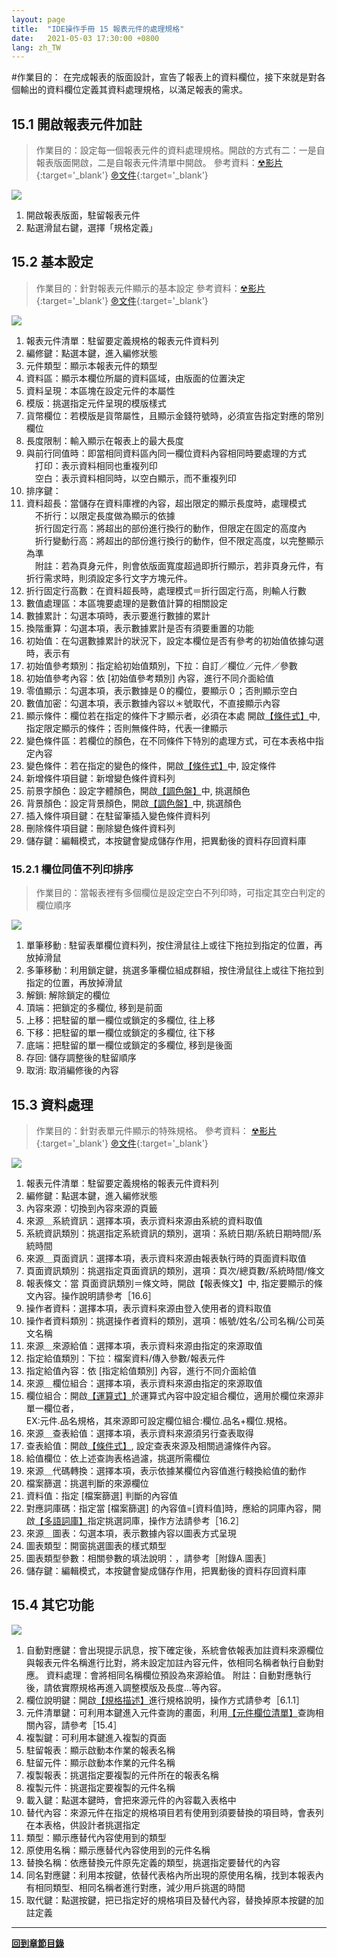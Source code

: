 ```yaml
---
layout: page
title:  "IDE操作手冊 15 報表元件的處理規格"
date:   2021-05-03 17:30:00 +0800
lang: zh_TW
---
```


#作業目的：
在完成報表的版面設計，宣告了報表上的資料欄位，接下來就是對各個輸出的資料欄位定義其資料處理規格，以滿足報表的需求。
>

## **15.1 開啟報表元件加註**
> 作業目的：設定每一個報表元件的資料處理規格。開啟的方式有二：一是自報表版面開啟，二是自報表元件清單中開啟。
參考資料：[☢影片](https://youtu.be/Py6MolPqeUM){:target='_blank'} [℗文件](pdf/14-1報表元件之規格定義介面.pdf){:target='_blank'}


![](images/15.1-1.png)
1. 開啟報表版面，駐留報表元件
2. 點選滑鼠右鍵，選擇「規格定義」

## **15.2 基本設定**
> 作業目的：針對報表元件顯示的基本設定
參考資料：[☢影片](https://youtu.be/P3GTmftCSvE){:target='_blank'} [℗文件](pdf/14-2報表元件基本設定說明.pdf){:target='_blank'}


![](images/15.2-1.png)
1. 報表元件清單：駐留要定義規格的報表元件資料列													
2. 編修鍵：點選本鍵，進入編修狀態													
3. 元件類型：顯示本報表元件的類型													
4. 資料區：顯示本欄位所屬的資料區域，由版面的位置決定													
5. 資料呈現：本區塊在設定元件的本屬性													
6. 模版：挑選指定元件呈現的模版樣式													
7. 貨幣欄位：若模版是貨幣屬性，且顯示金錢符號時，必須宣告指定對應的幣別欄位					
8. 長度限制：輸入顯示在報表上的最大長度													
9. 與前行同值時：即當相同資料區內同一欄位資料內容相同時要處理的方式<br>
　打印：表示資料相同也重複列印<br>
　空白：表示資料相同時，以空白顯示，而不重複列印<br>
10. 排序鍵：													
11. 資料超長：當儲存在資料庫裡的內容，超出限定的顯示長度時，處理模式<br>
　不折行：以限定長度做為顯示的依據<br>
　折行固定行高：將超出的部份進行換行的動作，但限定在固定的高度內<br>
　折行變動行高：將超出的部份進行換行的動作，但不限定高度，以完整顯示為準<br>
　附註：若為頁身元件，則會依版面寬度超過即折行顯示，若非頁身元件，有折行需求時，則須設定多行文字方塊元件。<br>
12. 折行固定行高數：在資料超長時，處理模式＝折行固定行高，則輸人行數						
13. 數值處理區：本區塊要處理的是數值計算的相關設定													
14. 數據累計：勾選本項時，表示要進行數據的累計													
15. 換階重算：勾選本項，表示數據累計是否有須要重置的功能													
16. 初始值：在勾選數據累計的狀況下，設定本欄位是否有參考的初始值依據勾選時，表示有		
17. 初始值參考類別：指定給初始值類別，下拉：自訂／欄位／元件／參數									
18. 初始值參考內容：依 [初始值參考類別] 內容，進行不同介面給值												
19. 零值顯示：勾選本項，表示數據是０的欄位，要顯示０；否則顯示空白
20. 數值加密：勾選本項，表示數據內容以＊號取代，不直接顯示內容
21. 顯示條件：欄位若在指定的條件下才顯示者，必須在本處 開啟[【條件式】](20.html#ConditionStatement)中, 指定限定顯示的條件；否則無條件時，代表一律顯示													
22. 變色條件區：若欄位的顏色，在不同條件下特別的處理方式，可在本表格中指定內容
24. 變色條件：若在指定的變色的條件，開啟[【條件式】](20.html#ConditionStatement)中, 設定條件
22. 新增條件項目鍵：新增變色條件資料列													
25. 前景字顏色：設定字體顏色，開啟[【調色盤】](20.html#Palette)中, 挑選顏色													
26. 背景顏色：設定背景顏色，開啟[【調色盤】](20.html#Palette)中, 挑選顏色													
27. 插入條件項目鍵：在駐留筆插入變色條件資料列													
28. 刪除條件項目鍵：刪除變色條件資料列													
29. 儲存鍵：編輯模式，本按鍵會變成儲存作用，把異動後的資料存回資料庫													


### **15.2.1 欄位同值不列印排序**
> 作業目的：當報表裡有多個欄位是設定空白不列印時，可指定其空白判定的欄位順序

![](images/15.2.1-1.png)
1. 單筆移動 : 駐留表單欄位資料列，按住滑鼠往上或往下拖拉到指定的位置，再放掉滑鼠
2. 多筆移動：利用鎖定鍵，挑選多筆欄位組成群組，按住滑鼠往上或往下拖拉到指定的位置，再放掉滑鼠
3. 解鎖: 解除鎖定的欄位
4. 頂端：把鎖定的多欄位, 移到是前面
5. 上移：把駐留的單一欄位或鎖定的多欄位, 往上移
6. 下移：把駐留的單一欄位或鎖定的多欄位, 往下移
7. 底端：把駐留的單一欄位或鎖定的多欄位, 移到是後面
8. 存回: 儲存調整後的駐留順序
9. 取消: 取消編修後的內容



## **15.3 資料處理**
> 作業目的：針對表單元件顯示的特殊規格。
參考資料： [☢影片](https://youtu.be/upQvWtSbzJU){:target='_blank'} [℗文件](pdf/14-3報表元件內容來源說明.pdf){:target='_blank'}

![](images/15.3-1.png)
1. 報表元件清單：駐留要定義規格的報表元件資料列
2. 編修鍵：點選本鍵，進入編修狀態
3. 內容來源：切換到內容來源的頁籤
4. 來源＿系統資訊：選擇本項，表示資料來源由系統的資料取值
5. 系統資訊類別：挑選指定系統資訊的類別，選項：系統日期/系統日期時間/系統時間
6. 來源＿頁面資訊：選擇本項，表示資料來源由報表執行時的頁面資料取值
7. 頁面資訊類別：挑選指定頁面資訊的類別，選項：頁次/總頁數/系統時間/條文
8. 報表條文：當 頁面資訊類別＝條文時，開啟【報表條文】中, 指定要顯示的條文內容。操作說明請參考［16.6］
9. 操作者資料：選擇本項，表示資料來源由登入使用者的資料取值
10. 操作者資料類別：挑選操作者資料的類別，選項：帳號/姓名/公司名稱/公司英文名稱
11. 來源＿來源給值：選擇本項，表示資料來源由指定的來源取值
12. 指定給值類別：下拉：檔案資料/傳入參數/報表元件
13. 指定給值內容：依 [指定給值類別] 內容，進行不同介面給值
14. 來源＿欄位組合：選擇本項，表示資料來源由指定的來源取值
15. 欄位組合：開啟[【運算式】](20.html#ExpressionStatement)於運算式內容中設定組合欄位，適用於欄位來源非單一欄位者，<br>
EX:元件.品名規格，其來源即可設定欄位組合:欄位.品名+欄位.規格。<br>
16. 來源＿查表給值：選擇本項，表示資料來源須另行查表取得
17. 查表給值：開啟[【條件式】](20.html#ConditionStatement), 設定查表來源及相關過濾條件內容。
18. 給值欄位：依上述查詢表格過濾，挑選所需欄位
19. 來源＿代碼轉換：選擇本項，表示依據某欄位內容值進行輚換給值的動作
20. 檔案篩選：挑選判斷的來源欄位
21. 資料值：指定 [檔案篩選] 判斷的內容值
22. 對應詞庫碼：指定當 [檔案篩選] 的內容值=[資料值]時，應給的詞庫內容，開啟[【多語詞庫】](16.html#MaintainMultilingual)指定挑選詞庫，操作方法請參考［16.2］
23. 來源＿圖表：勾選本項，表示數據內容以圖表方式呈現
24. 圖表類型：開窗挑選圖表的樣式類型
25. 圖表類型參數：相關參數的填法說明：，請參考［附錄A.圖表］
26. 儲存鍵：編輯模式，本按鍵會變成儲存作用，把異動後的資料存回資料庫

## **15.4 其它功能**

![](images/15.4-1.png)

1. 自動對應鍵：會出現提示訊息，按下確定後，系統會依報表加註資料來源欄位與報表元件名稱進行比對，將未設定加註內容元件，依相同名稱者執行自動對應。 資料處理：會將相同名稱欄位預設為來源給值。
附註：自動對應執行後，請依實際規格再進入調整模版及長度…等內容。
2. 欄位說明鍵：開啟[【規格描述】](06.html#SpecificationAnnotated)進行規格說明，操作方式請參考［6.1.1］
3. 元件清單鍵：可利用本鍵進入元件查詢的畫面，利用[【元件欄位清單】](15.html#ComponentList)查詢相關內容，請參考［15.4］
4. 複製鍵：可利用本鍵進入複製的頁面
5. 駐留報表：顯示啟動本作業的報表名稱
6. 駐留元件：顯示啟動本作業的元件名稱
7. 複製報表：挑選指定要複製的元件所在的報表名稱
8. 複製元件：挑選指定要複製的元件名稱
9. 載入鍵：點選本鍵時，會把來源元件的內容載入表格中
10. 替代內容：來源元件在指定的規格項目若有使用到須要替換的項目時，會表列在本表格，供設計者挑選指定
11. 類型：顯示應替代內容使用到的類型
12. 原使用名稱：顯示應替代內容使用到的元件名稱
13. 替換名稱：依應替換元件原先定義的類型，挑選指定要替代的內容
14. 同名對應鍵：利用本按鍵，依替代表格內所出現的原使用名稱，找到本報表內有相同類型、相同名稱者進行對應，減少用戶挑選的時間
15. 取代鍵：點選按鍵，把已指定好的規格項目及替代內容，替換掉原本按鍵的加註定義


---
[**回到章節目錄**](index.html#MainMenu)